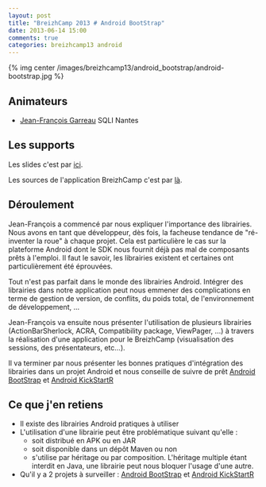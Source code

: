 ```yaml
---
layout: post
title: "BreizhCamp 2013 # Android BootStrap"
date: 2013-06-14 15:00
comments: true
categories: breizhcamp13 android
---
```


{% img center /images/breizhcamp13/android_bootstrap/android-bootstrap.jpg %}

## Animateurs

* [Jean-François Garreau](https://plus.google.com/114772056028520115043) SQLI Nantes

## Les supports
Les slides c'est par [ici](http://blog.binomed.fr/binomed_docs/Prezs/AndroidBootstrap/bootstrap.html).

Les sources de l'application BreizhCamp c'est par [là](https://github.com/binomed/DevFestCodeLab/tree/breizhcamp).

## Déroulement
Jean-François a commencé par nous expliquer l'importance des librairies. Nous avons en tant que développeur, dès fois, la facheuse tendance de "ré-inventer la roue" à chaque projet. Cela est particulière le cas sur la plateforme Android dont le SDK nous fournit déjà pas mal de composants prêts à l'emploi. Il faut le savoir, les librairies existent et certaines ont particulièrement été éprouvées.

Tout n'est pas parfait dans le monde des librairies Android. Intégrer des librairies dans notre application peut nous emmener des complications en terme de gestion de version, de conflits, du poids total, de l'environnement de développement, ...

Jean-François va ensuite nous présenter l'utilisation de plusieurs librairies (ActionBarSherlock, ACRA, Compatibility package, ViewPager, ...) à travers la réalisation d'une application pour le BreizhCamp (visualisation des sessions, des présentateurs, etc...).

Il va terminer par nous présenter les bonnes pratiques d'intégration des librairies dans un projet Android et nous conseille de suivre de prêt [Android BootStrap](http://www.androidbootstrap.com/) et [Android KickStartR](http://androidkickstartr.com/)

## Ce que j'en retiens

* Il existe des librairies Android pratiques à utiliser
* L'utilisation d'une librairie peut être problématique suivant qu'elle :
	* soit distribué en APK ou en JAR
	* soit disponible dans un dépôt Maven ou non
	* s'utilise par héritage ou par composition. L'héritage multiple étant interdit en Java, une librairie peut nous bloquer l'usage d'une autre.
* Qu'il y a 2 projets à surveiller : [Android BootStrap](http://www.androidbootstrap.com/) et [Android KickStartR](http://androidkickstartr.com/)
